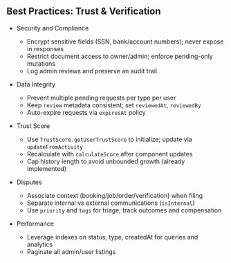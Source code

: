 ## Best Practices: Trust & Verification

- Security and Compliance
  - Encrypt sensitive fields (SSN, bank/account numbers); never expose in responses
  - Restrict document access to owner/admin; enforce pending-only mutations
  - Log admin reviews and preserve an audit trail

- Data Integrity
  - Prevent multiple pending requests per type per user
  - Keep `review` metadata consistent; set `reviewedAt`, `reviewedBy`
  - Auto-expire requests via `expiresAt` policy

- Trust Score
  - Use `TrustScore.getUserTrustScore` to initialize; update via `updateFromActivity`
  - Recalculate with `calculateScore` after component updates
  - Cap history length to avoid unbounded growth (already implemented)

- Disputes
  - Associate context (booking/job/order/verification) when filing
  - Separate internal vs external communications (`isInternal`)
  - Use `priority` and `tags` for triage; track outcomes and compensation

- Performance
  - Leverage indexes on status, type, createdAt for queries and analytics
  - Paginate all admin/user listings


